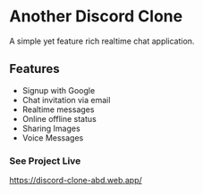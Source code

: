 # Another Discord Clone
A simple yet feature rich realtime chat application.

## Features

 - Signup with Google
 - Chat invitation via email
 - Realtime messages
 - Online offline status
 - Sharing Images
 - Voice Messages


### See Project Live
https://discord-clone-abd.web.app/
